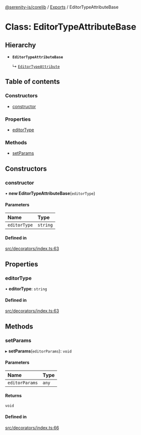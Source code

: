 [@serenity-is/corelib](../README.md) / [Exports](../modules.md) / EditorTypeAttributeBase

# Class: EditorTypeAttributeBase

## Hierarchy

- **`EditorTypeAttributeBase`**

  ↳ [`EditorTypeAttribute`](EditorTypeAttribute.md)

## Table of contents

### Constructors

- [constructor](EditorTypeAttributeBase.md#constructor)

### Properties

- [editorType](EditorTypeAttributeBase.md#editortype)

### Methods

- [setParams](EditorTypeAttributeBase.md#setparams)

## Constructors

### constructor

• **new EditorTypeAttributeBase**(`editorType`)

#### Parameters

| Name | Type |
| :------ | :------ |
| `editorType` | `string` |

#### Defined in

[src/decorators/index.ts:63](https://github.com/serenity-is/serenity/blob/master/packages/corelib/src/decorators/index.ts#L63)

## Properties

### editorType

• **editorType**: `string`

#### Defined in

[src/decorators/index.ts:63](https://github.com/serenity-is/serenity/blob/master/packages/corelib/src/decorators/index.ts#L63)

## Methods

### setParams

▸ **setParams**(`editorParams`): `void`

#### Parameters

| Name | Type |
| :------ | :------ |
| `editorParams` | `any` |

#### Returns

`void`

#### Defined in

[src/decorators/index.ts:66](https://github.com/serenity-is/serenity/blob/master/packages/corelib/src/decorators/index.ts#L66)
